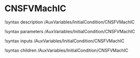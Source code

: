 <!-- MOOSE Documentation Stub: Remove this when content is added. -->

# CNSFVMachIC
!syntax description /AuxVariables/InitialCondition/CNSFVMachIC

!syntax parameters /AuxVariables/InitialCondition/CNSFVMachIC

!syntax inputs /AuxVariables/InitialCondition/CNSFVMachIC

!syntax children /AuxVariables/InitialCondition/CNSFVMachIC
